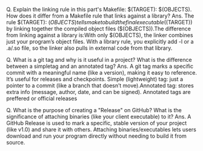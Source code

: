 Q. Explain the linking rule in this part's Makefile: $(TARGET): $(OBJECTS). How does it differ from a Makefile rule that links against a library?
Ans. The rule $(TARGET): $(OBJECTS) tells make to build the final executable ($(TARGET)) by linking together the compiled object files ($(OBJECTS)).The difference from linking against a library is:With only $(OBJECTS), the linker combines just your program’s object files. With a library rule, you explicitly add -l<lib> or a .a/.so file, so the linker also pulls in external code from that library.

Q. What is a git tag and why is it useful in a project? What is the difference between a simpletag and an annotated tag?
Ans. A git tag marks a specific commit with a meaningful name (like a version), making it easy to reference. It’s useful for releases and checkpoints. Simple (lightweight) tag: just a pointer to a commit (like a branch that doesn’t move).Annotated tag: stores extra info (message, author, date, and can be signed). Annotated tags are preffered or official releases

Q. What is the purpose of creating a "Release" on GitHub? What is the significance of attaching binaries (like your client executable) to it?
Ans. A GitHub Release is used to mark a specific, stable version of your project (like v1.0) and share it with others. Attaching binaries/executables lets users download and run your program directly without needing to build it from source.
